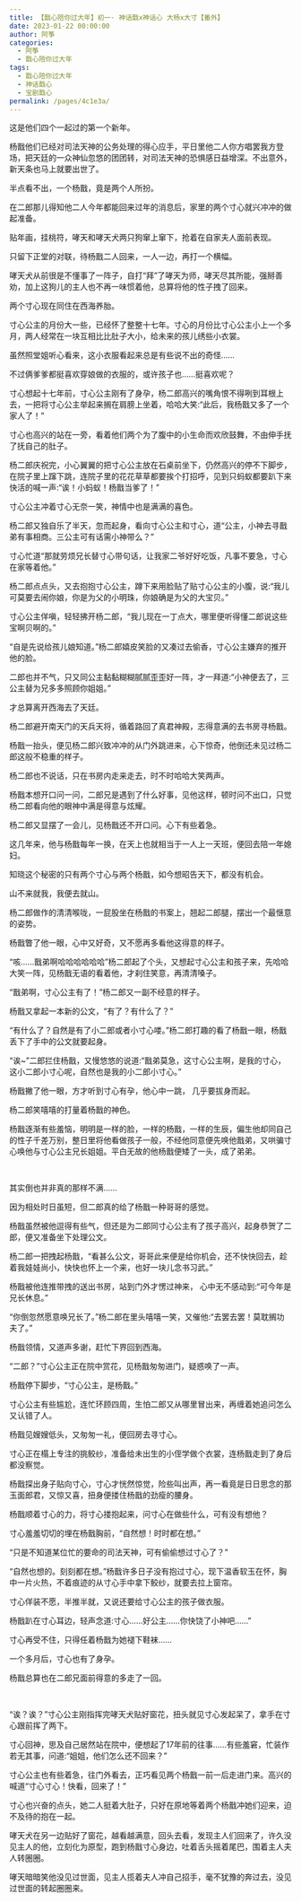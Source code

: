 ```yaml
---
title: 【戬心陪你过大年】初一· 神话戬x神话心 大杨x大寸【番外】
date: 2023-01-22 00:00:00
author: 阿筝
categories: 
  - 阿筝
  - 戬心陪你过大年
tags: 
  - 戬心陪你过大年
  - 神话戬心
  - 宝剧戬心
permalink: /pages/4c1e3a/
---
```


这是他们四个一起过的第一个新年。

杨戬他们已经对司法天神的公务处理的得心应手，平日里他二人你方唱罢我方登场，把天廷的一众神仙忽悠的团团转，对司法天神的恐惧感日益增深。不出意外，新天条也马上就要出世了。<!-- more -->

半点看不出，一个杨戬，竟是两个人所扮。

在二郎那儿得知他二人今年都能回来过年的消息后，家里的两个寸心就兴冲冲的做起准备。

贴年画，挂桃符，哮天和哮天犬两只狗窜上窜下，抢着在自家夫人面前表现。

只留下正堂的对联，待杨戬二人回来，一人一边，再打一个横幅。

哮天犬从前很是不懂事了一阵子，自打“拜”了哮天为师，哮天尽其所能，强掰善劝，加上这狗儿的主人也不再一味惯着他，总算将他的性子拽了回来。

两个寸心现在同住在西海养胎。

寸心公主的月份大一些，已经怀了整整十七年。寸心的月份比寸心公主小上一个多月，两人经常在一块互相比比肚子大小，给未来的孩儿绣些小衣裳。

虽然照堂姐听心看来，这小衣服看起来总是有些说不出的奇怪……

不过俩爹爹都挺喜欢穿娘做的衣服的，或许孩子也……挺喜欢呢？

寸心想起十七年前，寸心公主刚有了身孕，杨二郎高兴的嘴角恨不得咧到耳根上去，一把将寸心公主举起来搁在肩膀上坐着，哈哈大笑:“此后，我杨戬又多了一个家人了！”

寸心也高兴的站在一旁，看着他们两个为了腹中的小生命而欢欣鼓舞，不由伸手抚了抚自己的肚子。

杨二郎庆祝完，小心翼翼的把寸心公主放在石桌前坐下，仍然高兴的停不下脚步，在院子里上蹿下跳，连院子里的花花草草都要挨个打招呼，见到只蚂蚁都要趴下来快活的喊一声:“诶！小蚂蚁！杨戬当爹了！”

寸心公主冲着寸心无奈一笑，神情中也是满满的喜色。

杨二郎又独自乐了半天，忽而起身，看向寸心公主和寸心，道“公主，小神去寻戬弟有事相商。三公主可有话需小神带么？”

寸心忙道“那就劳烦兄长替寸心带句话，让我家二爷好好吃饭，凡事不要急，寸心在家等着他。”

杨二郎点点头，又去抱抱寸心公主，蹲下来用脸贴了贴寸心公主的小腹，说:“我儿可莫要去闹你娘，你是为父的小明珠，你娘确是为父的大宝贝。”

寸心公主佯嗔，轻轻拂开杨二郎，“我儿现在一丁点大，哪里便听得懂二郎说这些宝啊贝啊的。”

“自是先说给孩儿娘知道。”杨二郎嬉皮笑脸的又凑过去偷香，寸心公主嫌弃的推开他的脸。

二郎也并不气，只又同公主黏黏糊糊腻腻歪歪好一阵，才一拜道:“小神便去了，三公主替为兄多多照顾你姐姐。”

才总算离开西海去了天廷。

杨二郎避开南天门的天兵天将，循着路回了真君神殿，志得意满的去书房寻杨戬。

杨戬一抬头，便见杨二郎兴致冲冲的从门外跳进来，心下惊奇，他倒还未见过杨二郎这般不稳重的样子。

杨二郎也不说话，只在书房内走来走去，时不时哈哈大笑两声。

杨戬本想开口问一问，二郎兄是遇到了什么好事，见他这样，顿时问不出口，只觉杨二郎看向他的眼神中满是得意与炫耀。

杨二郎又显摆了一会儿，见杨戬还不开口问。心下有些着急。

这几年来，他与杨戬每年一换，在天上也就相当于一人上一天班，便回去陪一年媳妇。

知晓这个秘密的只有两个寸心与两个杨戬，如今想昭告天下，都没有机会。

山不来就我，我便去就山。

杨二郎做作的清清喉咙，一屁股坐在杨戬的书案上，翘起二郎腿，摆出一个最惬意的姿势。

杨戬瞥了他一眼，心中又好奇，又不愿再多看他这得意的样子。

“咳……戬弟啊哈哈哈哈哈哈”杨二郎起了个头，又想起寸心公主和孩子来，先哈哈大笑一阵，见杨戬无语的看着他，才刹住笑意，再清清嗓子。

“戬弟啊，寸心公主有了！”杨二郎又一副不经意的样子。

杨戬又拿起一本新的公文，“有了？有什么了？”

“有什么了？自然是有了小二郎或者小寸心喽。”杨二郎打趣的看了杨戬一眼，杨戬丢下了手中的公文就要起身。

“诶~”二郎拦住杨戬，又慢悠悠的说道:“戬弟莫急，这寸心公主啊，是我的寸心，这小二郎小寸心呢，自然也是我的小二郎小寸心。”

杨戬撇了他一眼，方才听到寸心有孕，他心中一跳，  几乎要拔身而起。

杨二郎笑嘻嘻的打量着杨戬的神色。

杨戬逐渐有些羞恼，明明是一样的脸，一样的杨戬，一样的生辰，偏生他却同自己的性子千差万别，整日里将他看做孩子一般，不经他同意便先唤他戬弟，又哄骗寸心唤他与寸心公主兄长姐姐。平白无故的他杨戬便矮了一头，成了弟弟。

</br>

其实倒也并非真的那样不满……

因为相处时日虽短，但二郎真的给了杨戬一种哥哥的感觉。

杨戬虽然被他逗得有些气，但还是为二郎同寸心公主有了孩子高兴，起身恭贺了二郎，便又准备坐下处理公文。

杨二郎一把拽起杨戬，“看甚么公文，哥哥此来便是给你机会，还不快快回去，趁着我娃娃尚小，快快也怀上一个来，也好一块儿念书习武。”

杨戬被他连推带拽的送出书房，站到门外才愣过神来， 心中无不感动到:“可今年是兄长休息。”

“你倒忽然愿意唤兄长了。”杨二郎在里头嘻嘻一笑，又催他:“去罢去罢！莫耽搁功夫了。”

杨戬领情，又道声多谢，赶忙下界回到西海。

“二郎？”寸心公主正在院中赏花，见杨戬匆匆进门，疑惑唤了一声。

杨戬停下脚步，“寸心公主，是杨戬。”

寸心公主有些尴尬，连忙环顾四周，生怕二郎又从哪里冒出来，再缠着她追问怎么又认错了人。

杨戬见嫂嫂低头，又匆匆一礼，便回房去寻寸心。

寸心正在榻上专注的挑鲛纱，准备给未出生的小侄学做个衣裳，连杨戬走到了身后都没察觉。

杨戬探出身子贴向寸心，寸心才恍然惊觉，险些叫出声，再一看竟是日日思念的那玉面郎君，又惊又喜，扭身便搂住杨戬的劲瘦的腰身。

杨戬顺着寸心的力，将寸心搂抱起来，问寸心在做些什么，可有没有想他？

寸心羞羞切切的埋在杨戬胸前，“自然想！时时都在想。”

“只是不知道某位忙的要命的司法天神，可有偷偷想过寸心了？”

“自然也想的。刻刻都在想。”杨戬许多日子没有抱过寸心，现下温香软玉在怀，胸中一片火热，不着痕迹的从寸心手中拿下鲛纱，就要去拉上窗帘。

寸心佯装不愿，半推半就，又说还要给寸心公主的孩子做衣服。

杨戬趴在寸心耳边，轻声念道:寸心……好公主……你快饶了小神吧……”

寸心再受不住，只得任着杨戬为她褪下鞋袜……

一个多月后，寸心也有了身孕。

杨戬总算也在二郎兄面前得意的多走了一回。

</br>

“诶？诶？”寸心公主刚指挥完哮天犬贴好窗花，扭头就见寸心发起呆了，拿手在寸心跟前挥了两下。

寸心回神，思及自己居然站在院中，便想起了17年前的往事……有些羞窘，忙装作若无其事，问道:“姐姐，他们怎么还不回来？”

寸心公主也有些着急，往门外看去，正巧看见两个杨戬一前一后走进门来。高兴的喊道“寸心寸心！快看，回来了！”

寸心也兴奋的点头，她二人挺着大肚子，只好在原地等着两个杨戬冲她们迎来，迫不及待的抱在一起。

哮天犬在另一边贴好了窗花，越看越满意，回头去看，发现主人们回来了，许久没见主人的他，立刻化为原型，跑到杨戬寸心身边，吐着舌头摇着尾巴，围着主人夫人转圈圈。

哮天暗暗笑他没见过世面，见主人揽着夫人冲自己招手，毫不犹豫的奔过去，没见过世面的转起圈圈来。
